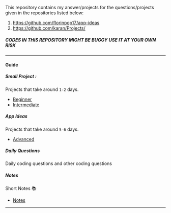 This repository contains my answer/projects for the questions/projects given in the repositories listed below:

1. https://github.com/florinpop17/app-ideas
2. https://github.com/karan/Projects/

##### *CODES IN THIS REPOSITORY MIGHT BE BUGGY USE IT AT YOUR OWN RISK*

---

#### Guide

##### Small Project :
Projects that take around `1-2` days.

- [Beginner](1-Beginner)
- [Intermediate](2-Intermediate)

##### App Ideas 
Projects that take around `5-6` days.

- [Advanced](3-Advanced)

##### Daily Questions
Daily coding questions and other coding questions 

##### Notes 
Short Notes :books:

- [Notes](Notes)

---
